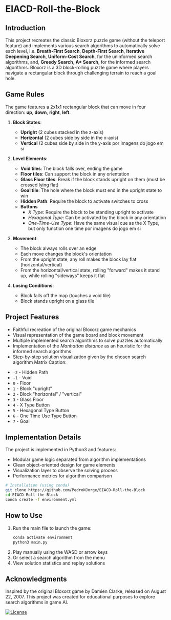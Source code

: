 # EIACD-Roll-the-Block

## Introduction
This project recreates the classic Bloxorz puzzle game (without the teleport feature) and implements various search algorithms to automatically solve each level, i.e. **Breath-First Search**, **Depth-First Search**, **Iterative Deepening Search**, **Uniform-Cost Search**, for the uninformed search algorithms, and, **Greedy Search**, **A\* Search**, for the informed search algorithms. Bloxorz is a 3D block-rolling puzzle game where players navigate a rectangular block through challenging terrain to reach a goal hole.

## Game Rules
The game features a 2x1x1 rectangular block that can move in four direction: **up**, **down**, **right**, **left**.
1. **Block States**:
   - **Upright** (2 cubes stacked in the z-axis)
   - **Horizontal** (2 cubes side by side in the x-axis)
   - **Vertical** (2 cubes side by side in the y-axis
por imagens do jogo em si
2. **Level Elements**:
   - **Void tiles**: The block falls over, ending the game
   - **Floor tiles**: Can support the block in any orientation
   - **Glass Floor tiles**: Break if the block stands upright on them (must be crossed lying flat)
   - **Goal tile**: The hole where the block must end in the upright state to win
   - **Hidden Path**: Require the block to activate switches to cross
   - **Buttons**
     * *X Type*: Require the block to be standing upright to activate
     * *Hexagonal Type*: Can be activated by the block in any orientation
     * *One-Time-Use Type*: Have the same visual cue as the X Type, but only function one time
por imagens do jogo em si
3. **Movement**:
   - The block always rolls over an edge
   - Each move changes the block's orientation
   - From the upright state, any roll makes the block lay flat (horizontal/vertical)
   - From the horizontal/vertical state, rolling "forward" makes it stand up, while rolling "sideways" keeps it flat

4. **Losing Conditions**:
   - Block falls off the map (touches a void tile)
   - Block stands upright on a glass tile

## Project Features
- Faithful recreation of the original Bloxorz game mechanics
- Visual representation of the game board and block movement
- Multiple implemented search algorithms to solve puzzles automatically
- Implementation of the *Manhattan distance* as an heuristic for the informed search algorithms
- Step-by-step solution visualization given by the chosen search algorithm
Matrix Caption: </br>
* `-2` - Hidden Path
* `-1` - Void
* `0` - Floor
* `1` - Block "upright"
* `2` - Block "horizontal" / "vertical"
* `3` - Glass Floor
* `4` - X Type Button
* `5` - Hexagonal Type Button
* `6` - One Time Use Type Button
* `7` - Goal

## Implementation Details
The project is implemented in Python3 and features:
- Modular game logic separated from algorithm implementations
- Clean object-oriented design for game elements
- Visualization layer to observe the solving process
- Performance metrics for algorithm comparison

```bash
# Installation (using conda)
git clone https://github.com/PedroNJorge/EIACD-Roll-the-Block
cd EIACD-Roll-the-Block
conda create -f environment.yml
```

## How to Use
1. Run the main file to launch the game:
   ```bash
   conda activate environment
   python3 main.py
   ```
2. Play manually using the WASD or arrow keys
3. Or select a search algorithm from the menu
4. View solution statistics and replay solutions

## Acknowledgments
Inspired by the original Bloxorz game by Damien Clarke, released on August 22, 2007. This project was created for educational purposes to explore search algorithms in game AI.

[![License](https://img.shields.io/badge/license-MIT-blue.svg)](LICENSE)
